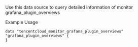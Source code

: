 Use this data source to query detailed information of monitor grafana_plugin_overviews

Example Usage

```hcl
data "tencentcloud_monitor_grafana_plugin_overviews" "grafana_plugin_overviews" {
}
```